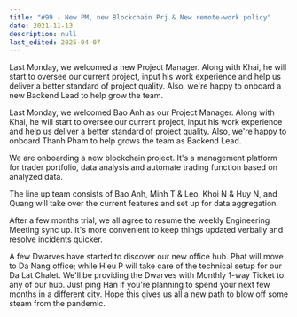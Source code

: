 ```yaml
---
title: "#99 - New PM, new Blockchain Prj & New remote-work policy"
date: 2021-11-13
description: null
last_edited: 2025-04-07
---
```


Last Monday, we welcomed a new Project Manager. Along with Khai, he will start to oversee our current project, input his work experience and help us deliver a better standard of project quality. Also, we're happy to onboard a new Backend Lead to help grow the team.

Last Monday, we welcomed Bao Anh as our Project Manager. Along with Khai, he will start to oversee our current project, input his work experience and help us deliver a better standard of project quality. Also, we're happy to onboard Thanh Pham to help grows the team as Backend Lead.

We are onboarding a new blockchain project. It's a management platform for trader portfolio, data analysis and automate trading function based on analyzed data.

The line up team consists of Bao Anh, Minh T & Leo, Khoi N & Huy N, and Quang will take over the current features and set up for data aggregation.

After a few months trial, we all agree to resume the weekly Engineering Meeting sync up. It's more convenient to keep things updated verbally and resolve incidents quicker.

A few Dwarves have started to discover our new office hub. Phat will move to Da Nang office; while Hieu P will take care of the technical setup for our Da Lat Chalet. We'll be providing the Dwarves with Monthly 1-way Ticket to any of our hub. Just ping Han if you're planning to spend your next few months in a different city. Hope this gives us all a new path to blow off some steam from the pandemic.
